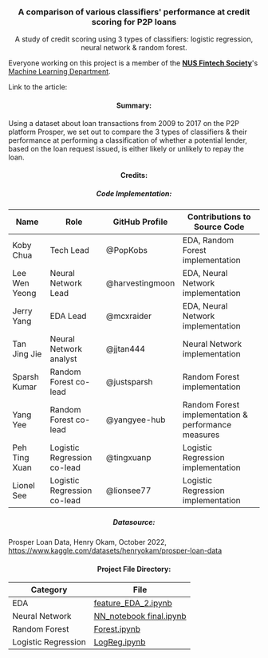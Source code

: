 <div align="center">
<h3 align="center"> A comparison of various classifiers' performance at credit scoring for P2P loans</h3>

  <p align="center">
    A study of credit scoring using 3 types of classifiers: logistic regression, neural network & random forest.  
  </p>
</div>

Everyone working on this project is a member of the <a href="https://fintechsociety.comp.nus.edu.sg/"><strong>NUS Fintech Society</strong></a>'s <a href="https://medium.com/@nusfintech.ml"> Machine Learning Department</a>.  

Link to the article:   


<h4 align="center"> Summary:  </h4>

Using a dataset about loan transactions from 2009 to 2017 on the P2P platform Prosper, we set out to compare the 3 types of classifiers & their performance at performing a classification of whether a potential lender, based on the loan request issued, is either likely or unlikely to repay the loan.  

<h4 align="center"> Credits:   </h4>

<h5 align="center"> Code Implementation:   </h5>

| Name | Role | GitHub Profile | Contributions to Source Code |
| --- | --- | --- | --- |
| Koby Chua | Tech Lead | @PopKobs | EDA, Random Forest implementation |
| Lee Wen Yeong | Neural Network Lead | @harvestingmoon | EDA, Neural Network implementation |
| Jerry Yang | EDA Lead | @mcxraider | EDA, Neural Network implementation |
| Tan Jing Jie | Neural Network analyst | @jjtan444 | Neural Network implementation |
| Sparsh Kumar | Random Forest co-lead | @justsparsh | Random Forest implementation  |
| Yang Yee | Random Forest co-lead | @yangyee-hub | Random Forest implementation & performance measures  |
| Peh Ting Xuan | Logistic Regression co-lead | @tingxuanp | Logistic Regression implementation |
| Lionel See | Logistic Regression co-lead | @lionsee77 | Logistic Regression implementation |


<h5 align="center"> Datasource:    </h5>

Prosper Loan Data, Henry Okam, October 2022, https://www.kaggle.com/datasets/henryokam/prosper-loan-data

<h4 align="center"> Project File Directory:   </h4>    

| Category | File | 
| --- | --- |
| EDA | <a href="https://github.com/PopKobs/P2P_credit_scoring/blob/main/feature_EDA_2.ipynb"> feature_EDA_2.ipynb </a> | 
| Neural Network | <a href="https://github.com/PopKobs/P2P_credit_scoring/blob/main/NN_notebook%20Final.ipynb"> NN_notebook final.ipynb </a> | 
| Random Forest | <a href="https://github.com/PopKobs/P2P_credit_scoring/blob/main/Forest.ipynb"> Forest.ipynb </a> | 
| Logistic Regression | <a href="https://github.com/PopKobs/P2P_credit_scoring/blob/main/LogReg.ipynb"> LogReg.ipynb </a> | 


